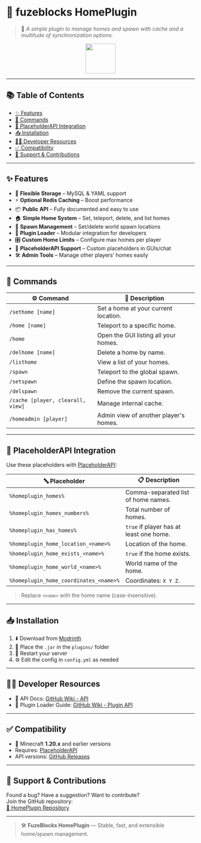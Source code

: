 # 🏡 fuzeblocks HomePlugin

> 🧩 *A simple plugin to manage homes and spawn with cache and a multitude of synchronization options.*

<div align="center">
  <img src="https://img.icons8.com/fluency/96/home.png" width="80" />
</div>

---

## 📚 Table of Contents

- [✨ Features](#-features)
- [🧾 Commands](#-commands)
- [🧩 PlaceholderAPI Integration](#-placeholderapi-integration)
- [📥 Installation](#-installation)
- [🧑‍💻 Developer Resources](#-developer-resources)
- [✅ Compatibility](#-compatibility)
- [🤝 Support & Contributions](#-support--contributions)

---

## ✨ Features

- 🔧 **Flexible Storage** – MySQL & YAML support  
- ⚡ **Optional Redis Caching** – Boost performance  
- 📦 **Public API** – Fully documented and easy to use  
- 🏠 **Simple Home System** – Set, teleport, delete, and list homes  
- 🧭 **Spawn Management** – Set/delete world spawn locations  
- 🧩 **Plugin Loader** – Modular integration for developers  
- 🎛️ **Custom Home Limits** – Configure max homes per player  
- 💬 **PlaceholderAPI Support** – Custom placeholders in GUIs/chat  
- 🛠️ **Admin Tools** – Manage other players’ homes easily

---

## 🧾 Commands

| ⚙️ Command | 📝 Description |
|------------|----------------|
| `/sethome [name]` | Set a home at your current location. |
| `/home [name]` | Teleport to a specific home. |
| `/home` | Open the GUI listing all your homes. |
| `/delhome [name]` | Delete a home by name. |
| `/listhome` | View a list of your homes. |
| `/spawn` | Teleport to the global spawn. |
| `/setspawn` | Define the spawn location. |
| `/delspawn` | Remove the current spawn. |
| `/cache [player, clearall, view]` | Manage internal cache. |
| `/homeadmin [player]` | Admin view of another player's homes. |

---

## 🧩 PlaceholderAPI Integration

Use these placeholders with [PlaceholderAPI](https://www.spigotmc.org/resources/placeholderapi.6245/):

| 🔤 Placeholder | 📋 Description |
|---------------|----------------|
| `%homeplugin_homes%` | Comma-separated list of home names. |
| `%homeplugin_homes_numbers%` | Total number of homes. |
| `%homeplugin_has_homes%` | `true` if player has at least one home. |
| `%homeplugin_home_location_<name>%` | Location of the home. |
| `%homeplugin_home_exists_<name>%` | `true` if the home exists. |
| `%homeplugin_home_world_<name>%` | World name of the home. |
| `%homeplugin_home_coordinates_<name>%` | Coordinates: `X Y Z`. |

> Replace `<name>` with the home name (case-insensitive).

---

## 📥 Installation

1. ⬇️ Download from [Modrinth](https://modrinth.com/plugin/homeplugin/versions)  
2. 📁 Place the `.jar` in the `plugins/` folder  
3. 🔁 Restart your server  
4. ⚙️ Edit the config in `config.yml` as needed

---

## 🧑‍💻 Developer Resources

- 📘 API Docs: [GitHub Wiki - API](https://github.com/fuzeblocks/HomePlugin/wiki)  
- 🔌 Plugin Loader Guide: [GitHub Wiki - Plugin API](https://github.com/fuzeblocks/HomePlugin/wiki/Plugin-API)

---

## ✅ Compatibility

- 🧩 Minecraft **1.20.x** and earlier versions  
- Requires: [PlaceholderAPI](https://www.spigotmc.org/resources/placeholderapi.6245/)  
- API versions: [GitHub Releases](https://github.com/fuzeblocks/HomePlugin/releases)

---

## 🤝 Support & Contributions

Found a bug? Have a suggestion? Want to contribute?  
Join the GitHub repository:  
[🔗 HomePlugin Repository](https://github.com/fuzeblocks/HomePlugin)

---

> 🛠️ **FuzeBlocks HomePlugin** — Stable, fast, and extensible home/spawn management.
